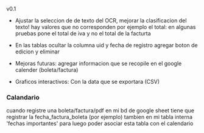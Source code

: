 v0.1
- Ajustar la seleccion de de texto del OCR, mejorar la clasificacion del texto!
hay valores que no corresponden por ejemplo el total: en algunas pruebas pone el total de iva y no el total de la facturta


- En las tablas
ocultar la columna uid y fecha de registro
agregar boton de edicion y eliminar 




- Mejoras futuras: 
agregar informacion que se recopile en el google calender (boleta/factura)




- Graficos interactivos: Con la data que se exportara (CSV)

### Calandario
cuando registre una boleta/factura/pdf en mi bd de google sheet tiene que registrar la fecha_factura_boleta (por ejemplo) tambien en mi tabla interna 'fechas importantes' para luego poder asociar esta tabla con el calendario
